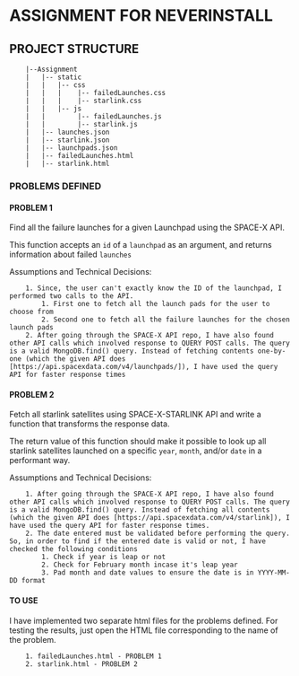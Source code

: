 # ASSIGNMENT FOR NEVERINSTALL

## PROJECT STRUCTURE
```
	|--Assignment
	|	|-- static
	|	|	|-- css
	|	|	|    |-- failedLaunches.css
	|	|	|    |-- starlink.css
	|	|	|-- js
	|	|	     |-- failedLaunches.js
	|	|	     |-- starlink.js
	|	|-- launches.json
	|	|-- starlink.json
	|	|-- launchpads.json
	|	|-- failedLaunches.html
	|	|-- starlink.html
```

### PROBLEMS DEFINED
#### PROBLEM 1
Find all the failure launches for a given Launchpad using the SPACE-X API.

This function accepts an `id` of a `launchpad` as an argument, and returns information about failed `launches`

Assumptions and Technical Decisions:
```
	1. Since, the user can't exactly know the ID of the launchpad, I performed two calls to the API.
		1. First one to fetch all the launch pads for the user to choose from
		2. Second one to fetch all the failure launches for the chosen launch pads
	2. After going through the SPACE-X API repo, I have also found other API calls which involved response to QUERY POST calls. The query is a valid MongoDB.find() query. Instead of fetching contents one-by-one (which the given API does [https://api.spacexdata.com/v4/launchpads/]), I have used the query API for faster response times
```

#### PROBLEM 2
Fetch all starlink satellites using SPACE-X-STARLINK API and write a function that transforms the response data.

The return value of this function should make it possible to look up all starlink satellites launched on a specific `year`, `month`, and/or `date` in a performant way.

Assumptions and Technical Decisions:
```
	1. After going through the SPACE-X API repo, I have also found other API calls which involved response to QUERY POST calls. The query is a valid MongoDB.find() query. Instead of fetching all contents (which the given API does [https://api.spacexdata.com/v4/starlink]), I have used the query API for faster response times.
	2. The date entered must be validated before performing the query. So, in order to find if the entered date is valid or not, I have checked the following conditions
		1. Check if year is leap or not
		2. Check for February month incase it's leap year
		3. Pad month and date values to ensure the date is in YYYY-MM-DD format
```
#### TO USE
I have implemented two separate html files for the problems defined. For testing the results, just open the HTML file corresponding to the name of the problem.
```
	1. failedLaunches.html - PROBLEM 1
	2. starlink.html - PROBLEM 2
```
